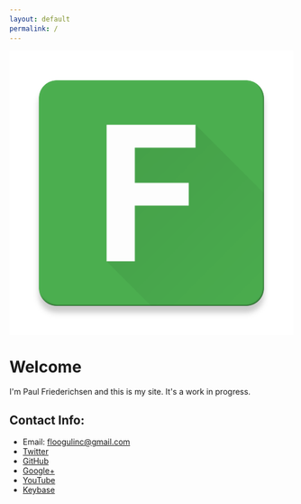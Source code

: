 ```yaml
---
layout: default
permalink: /
---
```


<img src="avatar.png" style="display: block; margin: auto;"> 

# Welcome

I'm Paul Friederichsen and this is my site. It's a work in progress.

## Contact Info:

* Email: [floogulinc@gmail.com](mailto:floogulinc@gmail.com)
* [Twitter](https://twitter.com/floogulinc)
* [GitHub](https://github.com/floogulinc)
* [Google+](https://plus.google.com/+PaulFriederichsen)
* [YouTube](https://www.youtube.com/user/floogulinc)
* [Keybase](https://keybase.io/floogulinc)
